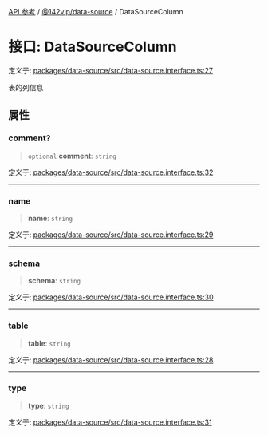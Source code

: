 [API 参考](../../../index.md) / [@142vip/data-source](../index.md) / DataSourceColumn

# 接口: DataSourceColumn

定义于: [packages/data-source/src/data-source.interface.ts:27](https://github.com/142vip/core-x/blob/d4a5b2e7c860b49a40d6ff85745b241507ccf1fd/packages/data-source/src/data-source.interface.ts#L27)

表的列信息

## 属性

### comment?

> `optional` **comment**: `string`

定义于: [packages/data-source/src/data-source.interface.ts:32](https://github.com/142vip/core-x/blob/d4a5b2e7c860b49a40d6ff85745b241507ccf1fd/packages/data-source/src/data-source.interface.ts#L32)

***

### name

> **name**: `string`

定义于: [packages/data-source/src/data-source.interface.ts:29](https://github.com/142vip/core-x/blob/d4a5b2e7c860b49a40d6ff85745b241507ccf1fd/packages/data-source/src/data-source.interface.ts#L29)

***

### schema

> **schema**: `string`

定义于: [packages/data-source/src/data-source.interface.ts:30](https://github.com/142vip/core-x/blob/d4a5b2e7c860b49a40d6ff85745b241507ccf1fd/packages/data-source/src/data-source.interface.ts#L30)

***

### table

> **table**: `string`

定义于: [packages/data-source/src/data-source.interface.ts:28](https://github.com/142vip/core-x/blob/d4a5b2e7c860b49a40d6ff85745b241507ccf1fd/packages/data-source/src/data-source.interface.ts#L28)

***

### type

> **type**: `string`

定义于: [packages/data-source/src/data-source.interface.ts:31](https://github.com/142vip/core-x/blob/d4a5b2e7c860b49a40d6ff85745b241507ccf1fd/packages/data-source/src/data-source.interface.ts#L31)
